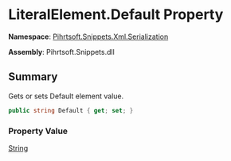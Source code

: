 # LiteralElement\.Default Property

**Namespace**: [Pihrtsoft.Snippets.Xml.Serialization](../../README.md)

**Assembly**: Pihrtsoft\.Snippets\.dll

## Summary

Gets or sets Default element value\.

```csharp
public string Default { get; set; }
```

### Property Value

[String](https://docs.microsoft.com/en-us/dotnet/api/system.string)

